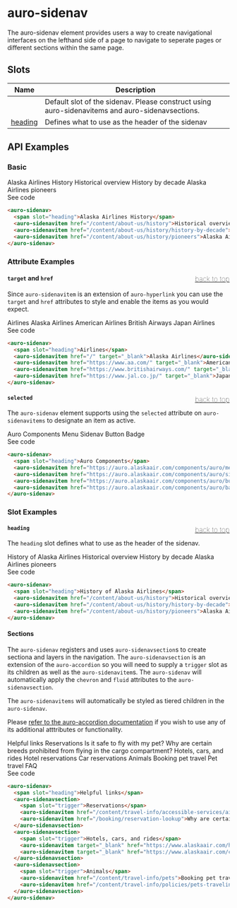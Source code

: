 <!-- AURO-GENERATED-CONTENT:START (FILE:src=./../api.md) -->
<!-- The below content is automatically added from ./../api.md -->

# auro-sidenav

The auro-sidenav element provides users a way to create navigational interfaces on the lefthand
side of a page to navigate to seperate pages or different sections within the same page.

## Slots

| Name      | Description                                      |
|-----------|--------------------------------------------------|
|           | Default slot of the sidenav. Please construct using auro-sidenavitems and auro-sidenavsections. |
| [heading](#heading) | Defines what to use as the header of the sidenav |
<!-- AURO-GENERATED-CONTENT:END -->

## API Examples

### Basic

<div class="twoColDemoRow">
  <div>
    <div class="exampleWrapper">
      <!-- AURO-GENERATED-CONTENT:START (FILE:src=./../../apiExamples/basic.html) -->
      <!-- The below content is automatically added from ./../../apiExamples/basic.html -->
      <auro-sidenav>
        <span slot="heading">Alaska Airlines History</span>
        <auro-sidenavitem href="/content/about-us/history">Historical overview</auro-sidenavitem>
        <auro-sidenavitem href="/content/about-us/history/history-by-decade">History by decade</auro-sidenavitem>
        <auro-sidenavitem href="/content/about-us/history/pioneers">Alaska Airlines pioneers</auro-sidenavitem>
      </auro-sidenav>
      <!-- AURO-GENERATED-CONTENT:END -->
    </div>
<auro-accordion lowProfile justifyRight>
  <span slot="trigger">See code</span>
<!-- AURO-GENERATED-CONTENT:START (CODE:src=./../../apiExamples/basic.html) -->
<!-- The below code snippet is automatically added from ./../../apiExamples/basic.html -->

```html
<auro-sidenav>
  <span slot="heading">Alaska Airlines History</span>
  <auro-sidenavitem href="/content/about-us/history">Historical overview</auro-sidenavitem>
  <auro-sidenavitem href="/content/about-us/history/history-by-decade">History by decade</auro-sidenavitem>
  <auro-sidenavitem href="/content/about-us/history/pioneers">Alaska Airlines pioneers</auro-sidenavitem>
</auro-sidenav>
```
<!-- AURO-GENERATED-CONTENT:END -->
</auro-accordion>

### Attribute Examples

#### <a name="target"></a>`target`<a href="#auro-sidenav" style="float: right; font-size: 1rem; font-weight: 100;">back to top</a> and `href`

Since `auro-sidenavitem` is an extension of `auro-hyperlink` you can use the `target` and `href` attributes to style and enable the items as you would expect.

<div class="exampleWrapper">
  <!-- AURO-GENERATED-CONTENT:START (FILE:src=./../../apiExamples/hyperlink.html) -->
  <!-- The below content is automatically added from ./../../apiExamples/hyperlink.html -->
  <auro-sidenav>
    <span slot="heading">Airlines</span>
    <auro-sidenavitem href="/" target="_blank">Alaska Airlines</auro-sidenavitem>
    <auro-sidenavitem href="https://www.aa.com/" target="_blank">American Airlines</auro-sidenavitem>
    <auro-sidenavitem href="https://www.britishairways.com/" target="_blank">British Airways</auro-sidenavitem>
    <auro-sidenavitem href="https://www.jal.co.jp/" target="_blank">Japan Airlines</auro-sidenavitem>
  </auro-sidenav>
  <!-- AURO-GENERATED-CONTENT:END -->
</div>
<auro-accordion lowProfile justifyRight>
  <span slot="trigger">See code</span>
<!-- AURO-GENERATED-CONTENT:START (CODE:src=./../../apiExamples/hyperlink.html) -->
<!-- The below code snippet is automatically added from ./../../apiExamples/hyperlink.html -->

```html
<auro-sidenav>
  <span slot="heading">Airlines</span>
  <auro-sidenavitem href="/" target="_blank">Alaska Airlines</auro-sidenavitem>
  <auro-sidenavitem href="https://www.aa.com/" target="_blank">American Airlines</auro-sidenavitem>
  <auro-sidenavitem href="https://www.britishairways.com/" target="_blank">British Airways</auro-sidenavitem>
  <auro-sidenavitem href="https://www.jal.co.jp/" target="_blank">Japan Airlines</auro-sidenavitem>
</auro-sidenav>
```
<!-- AURO-GENERATED-CONTENT:END -->
</auro-accordion>

#### <a name="selected"></a>`selected`<a href="#auro-sidenav" style="float: right; font-size: 1rem; font-weight: 100;">back to top</a>
The `auro-sidenav` element supports using the `selected` attribute on `auro-sidenavitems` to designate an item as active.

<div class="exampleWrapper">
  <!-- AURO-GENERATED-CONTENT:START (FILE:src=./../../apiExamples/selected.html) -->
  <!-- The below content is automatically added from ./../../apiExamples/selected.html -->
  <auro-sidenav>
    <span slot="heading">Auro Components</span>
    <auro-sidenavitem href="https://auro.alaskaair.com/components/auro/menu">Menu</auro-sidenavitem>
    <auro-sidenavitem href="https://auro.alaskaair.com/components/auro/sidenav" selected>Sidenav</auro-sidenavitem>
    <auro-sidenavitem href="https://auro.alaskaair.com/components/auro/button">Button</auro-sidenavitem>
    <auro-sidenavitem href="https://auro.alaskaair.com/components/auro/badge">Badge</auro-sidenavitem>
  </auro-sidenav>
  <!-- AURO-GENERATED-CONTENT:END -->
</div>
<auro-accordion lowProfile justifyRight>
  <span slot="trigger">See code</span>
<!-- AURO-GENERATED-CONTENT:START (CODE:src=./../../apiExamples/selected.html) -->
<!-- The below code snippet is automatically added from ./../../apiExamples/selected.html -->

```html
<auro-sidenav>
  <span slot="heading">Auro Components</span>
  <auro-sidenavitem href="https://auro.alaskaair.com/components/auro/menu">Menu</auro-sidenavitem>
  <auro-sidenavitem href="https://auro.alaskaair.com/components/auro/sidenav" selected>Sidenav</auro-sidenavitem>
  <auro-sidenavitem href="https://auro.alaskaair.com/components/auro/button">Button</auro-sidenavitem>
  <auro-sidenavitem href="https://auro.alaskaair.com/components/auro/badge">Badge</auro-sidenavitem>
</auro-sidenav>
```
<!-- AURO-GENERATED-CONTENT:END -->
</auro-accordion>

### Slot Examples

#### <a name="heading"></a>`heading`<a href="#auro-sidenav" style="float: right; font-size: 1rem; font-weight: 100;">back to top</a>
The `heading` slot defines what to use as the header of the sidenav.

<div class="exampleWrapper">
  <!-- AURO-GENERATED-CONTENT:START (FILE:src=./../../apiExamples/heading.html) -->
  <!-- The below content is automatically added from ./../../apiExamples/heading.html -->
  <auro-sidenav>
    <span slot="heading">History of Alaska Airlines</span>
    <auro-sidenavitem href="/content/about-us/history">Historical overview</auro-sidenavitem>
    <auro-sidenavitem href="/content/about-us/history/history-by-decade">History by decade</auro-sidenavitem>
    <auro-sidenavitem href="/content/about-us/history/pioneers">Alaska Airlines pioneers</auro-sidenavitem>
  </auro-sidenav>
  <!-- AURO-GENERATED-CONTENT:END -->
</div>
<auro-accordion lowProfile justifyRight>
  <span slot="trigger">See code</span>
<!-- AURO-GENERATED-CONTENT:START (CODE:src=./../../apiExamples/heading.html) -->
<!-- The below code snippet is automatically added from ./../../apiExamples/heading.html -->

```html
<auro-sidenav>
  <span slot="heading">History of Alaska Airlines</span>
  <auro-sidenavitem href="/content/about-us/history">Historical overview</auro-sidenavitem>
  <auro-sidenavitem href="/content/about-us/history/history-by-decade">History by decade</auro-sidenavitem>
  <auro-sidenavitem href="/content/about-us/history/pioneers">Alaska Airlines pioneers</auro-sidenavitem>
</auro-sidenav>
```
<!-- AURO-GENERATED-CONTENT:END -->
</auro-accordion>

#### Sections

The `auro-sidenav` registers and uses `auro-sidenavsection`s to create sectiona and layers in the navigation. The `auro-sidenavsection` is an extension of the `auro-accordion` so you will need to supply a `trigger` slot as its children as well as the `auro-sidenavitem`s. The `auro-sidenav` will automatically apply the `chevron` and `fluid` attributes to the `auro-sidenavsection`.

The `auro-sidenavitems` will automatically be styled as tiered children in the `auro-sidenav`.

Please [refer to the auro-accordion documentation](https://auro.alaskaair.com/components/auro/accordion/api) if you wish to use any of its additional atttributes or functionality.

<div class="exampleWrapper">
  <!-- AURO-GENERATED-CONTENT:START (FILE:src=./../../apiExamples/sections.html) -->
  <!-- The below content is automatically added from ./../../apiExamples/sections.html -->
  <auro-sidenav>
    <span slot="heading">Helpful links</span>
    <auro-sidenavsection>
      <span slot="trigger">Reservations</span>
      <auro-sidenavitem href="/content/travel-info/accessible-services/airport-accessibility">Is it safe to fly with my pet?</auro-sidenavitem>
      <auro-sidenavitem href="/booking/reservation-lookup">Why are certain breeds prohibited from flying in the cargo compartment?</auro-sidenavitem>
    </auro-sidenavsection>
    <auro-sidenavsection>
      <span slot="trigger">Hotels, cars, and rides</span>
      <auro-sidenavitem target="_blank" href="https://www.alaskaair.com/hotels/user/reservations">Hotel reservations</auro-sidenavitem>
      <auro-sidenavitem target="_blank" href="https://www.alaskaair.com/car-rental/manage">Car reservations</auro-sidenavitem>
    </auro-sidenavsection>
    <auro-sidenavsection>
      <span slot="trigger">Animals</span>
      <auro-sidenavitem href="/content/travel-info/pets">Booking pet travel</auro-sidenavitem>
      <auro-sidenavitem href="/content/travel-info/policies/pets-traveling-with-pets/banfield-qa">Pet travel FAQ</auro-sidenavitem>
    </auro-sidenavsection>
  </auro-sidenav>
  <!-- AURO-GENERATED-CONTENT:END -->
</div>
<auro-accordion lowProfile justifyRight>
  <span slot="trigger">See code</span>
<!-- AURO-GENERATED-CONTENT:START (CODE:src=./../../apiExamples/sections.html) -->
<!-- The below code snippet is automatically added from ./../../apiExamples/sections.html -->

```html
<auro-sidenav>
  <span slot="heading">Helpful links</span>
  <auro-sidenavsection>
    <span slot="trigger">Reservations</span>
    <auro-sidenavitem href="/content/travel-info/accessible-services/airport-accessibility">Is it safe to fly with my pet?</auro-sidenavitem>
    <auro-sidenavitem href="/booking/reservation-lookup">Why are certain breeds prohibited from flying in the cargo compartment?</auro-sidenavitem>
  </auro-sidenavsection>
  <auro-sidenavsection>
    <span slot="trigger">Hotels, cars, and rides</span>
    <auro-sidenavitem target="_blank" href="https://www.alaskaair.com/hotels/user/reservations">Hotel reservations</auro-sidenavitem>
    <auro-sidenavitem target="_blank" href="https://www.alaskaair.com/car-rental/manage">Car reservations</auro-sidenavitem>
  </auro-sidenavsection>
  <auro-sidenavsection>
    <span slot="trigger">Animals</span>
    <auro-sidenavitem href="/content/travel-info/pets">Booking pet travel</auro-sidenavitem>
    <auro-sidenavitem href="/content/travel-info/policies/pets-traveling-with-pets/banfield-qa">Pet travel FAQ</auro-sidenavitem>
  </auro-sidenavsection>
</auro-sidenav>
```
<!-- AURO-GENERATED-CONTENT:END -->
</auro-accordion>
